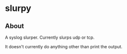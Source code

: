 slurpy
======

## About

A syslog slurper. Currently slurps udp or tcp.

It doesn't currently do anything other than print the output.
